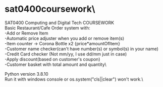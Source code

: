 # sat0400coursework\
SAT0400 Computing and Digital Tech COURSEWORK\
Basic Restaurant/Cafe Order system with:\
-Add or Remove Item \
-Automatic price adjuster when you add or remove item(s) \
-Item counter -> Corona Bottle x2 {price*amountOfItem} \
-Customer name checker(can't have number(s) or symbol(s) in your name)\
-Credit Card checker (Not mm/yy, I use dd/mm just in case)\
-Apply discount(based on customer's coupon)\
-Customer basket with total amount and quantity\

Python version 3.8.10\
Run it with windows console or os.system("cls||clear") won't work.\


